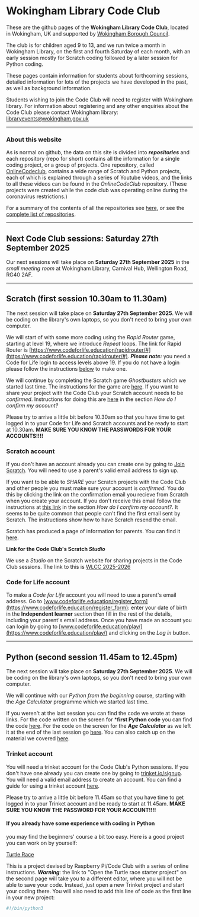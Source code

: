 # Wokingham Library Code Club

These are the github pages of the **Wokingham Library Code Club**, located in Wokingham, UK and supported by [Wokingham Borough Council](https://www.wokingham.gov.uk/libraries).

The club is for children aged 9 to 13, and we run twice a month in Wokingham Library, on the first and fourth Saturday of each month, with an early session mostly for Scratch coding followed by a later session for Python coding.

These pages contain information for students about forthcoming sessions, detailed information for lots of the projects we have developed in the past, as well as background information.

Students wishing to join the Code Club will need to register with Wokingham library. For information about registering and any other enquiries about the Code Club please contact Wokingham library: libraryevents@wokingham.gov.uk

---

### About this website

As is normal on github, the data on this site is divided into ***repositories*** and each repository (repo for short) contains all the information for a single coding project, or a group of projects. One repository, called [OnlineCodeclub](https://github.com/WokLibCodeClub/OnlineCodeclub/blob/master/README.md), contains a wide range of Scratch and Python projects, each of which is explained through a series of Youtube videos, and the links to all these videos can be found in the *OnlineCodeClub* repository. (These projects were created while the code club was operating online during the coronavirus restrictions.)

For a summary of the contents of all the repositories see [here](https://github.com/WokLibCodeClub/woklibcodeclub.github.io), or see the [complete list of repositories](https://github.com/orgs/WokLibCodeClub/repositories?type=all).

---

## Next Code Club sessions: Saturday 27th September 2025

Our next sessions will take place on **Saturday 27th September 2025** in the *small meeting room* at Wokingham Library, Carnival Hub, Wellington Road, RG40 2AF.

---

## Scratch (first session 10.30am to 11.30am)

The next session will take place on **Saturday 27th September 2025**. We will be coding on the library's own laptops, so you don't need to bring your own computer.

We will start of with some more coding using the *Rapid Router* game, starting at level 19, where we introduce *Repeat* loops. The link for Rapid Router is [https://www.codeforlife.education/rapidrouter/#](https://www.codeforlife.education/rapidrouter/#). ***Please note:*** you need a Code for Life login to access levels above 19. If you do not have a login please follow the instructions [below](#Code-for-Life-account) to make one. 

We will continue by completing the Scratch game *Ghostbusters* which we started last time. The instructions for the game are [here](https://projects.raspberrypi.org/en/projects/ghostbusters). If you want to share your project with the Code Club your Scratch account needs to be *confirmed*. Instructions for doing this are [here](https://scratch.mit.edu/faq/#accounts) in the section *How do I confirm my account?*

Please try to arrive a little bit before 10.30am so that you have time to get logged in to your Code for Life and Scratch accounts and be ready to start at 10.30am. **MAKE SURE YOU KNOW THE PASSWORDS FOR YOUR ACCOUNTS!!!!**

### Scratch account

If you don't have an account already you can create one by going to [Join Scratch](https://scratch.mit.edu/join). You will need to use a parent's valid email address to sign up.

If you want to be able to *SHARE* your Scratch projects with the Code Club and other people you must make sure your account is *confirmed*. You do this by clicking the link on the confirmation email you recieve from Scratch when you create your account. If you don't receive this email follow  the instructions at [this link](https://scratch.mit.edu/faq/#accounts) in the section *How do I confirm my account?*. It seems to be quite common that people can't find the first email sent by Scratch. The instructions show how to have Scratch resend the email.

Scratch has produced a page of information for parents. You can find it [here](https://scratch.mit.edu/parents/).

**Link for the Code Club's Scratch _Studio_**

We use a *Studio* on the Scratch website for sharing projects in the Code Club sessions. The link to this is [WLCC 2025-2026](https://scratch.mit.edu/studios/50686841)

### Code for Life account

To make a *Code for Life* account you will need to use a parent's email address. Go to [www.codeforlife.education/register_form](https://www.codeforlife.education/register_form): enter your date of birth in the **Independent learner** section then fill in the rest of the details, including your parent's email address. Once you have made an account you can login by going to [www.codeforlife.education/play/](https://www.codeforlife.education/play/) and clicking on the *Log in* button.

---

## Python (second session 11.45am to 12.45pm)

The next session will take place on **Saturday 27th September 2025**. We will be coding on the library's own laptops, so you don't need to bring your own computer.

We will continue with our *Python from the beginning* course, starting with the *Age Calculator* programme which we started last time.

If you weren't at the last session you can find the code we wrote at these links. For the code written on the screen for ***first Python code** you can find the code [here](https://trinket.io/python/0105d627ebcc). For the code on the screen for the ***Age Calculator*** as we left it at the end of the last session go [here](https://trinket.io/python/837027a3abc1). You can also catch up on the material we covered [here](https://github.com/WokLibCodeClub/Hello-Python/blob/main/step1/step1.md).

### Trinket account

You will need a trinket account for the Code Club's Python sessions. If you don't have one already you can create one by going to [trinket.io/signup](https://trinket.io/signup). You will need a valid email address to create an account. You can find a guide for using a trinket account [here](https://github.com/WokLibCodeClub/Hello-Python/blob/main/trinket_basics/using_trinket.md).

Please try to arrive a little bit before 11.45am so that you have time to get logged in to your Trinket account and be ready to start at 11.45am. **MAKE SURE YOU KNOW THE PASSWORD FOR YOUR ACCOUNT!!!!**

#### If you already have some experience with coding in Python ####

you may find the beginners' course a bit too easy. Here is a good project you can work on by yourself:

[Turtle Race](https://projects.raspberrypi.org/en/projects/turtle-race/0)

This is a project devised by Raspberry Pi/Code Club with a series of online instructions. ***Warning***: the link to "Open the Turtle race starter project" on the second page will take you to a different editor, where you will not be able to save your code. Instead, just open a new Trinket project and start your coding there. You will also need to add this line of code as the first line in your new project:

```python
#!/bin/python3
```



